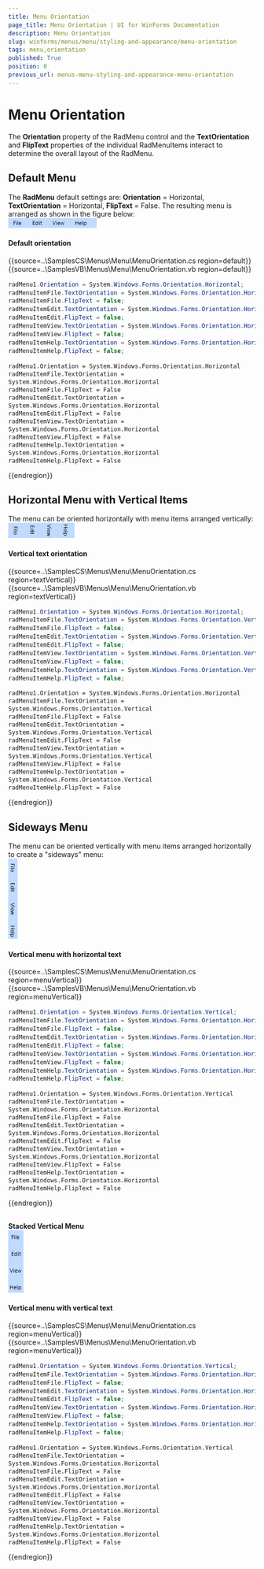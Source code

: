 ```yaml
---
title: Menu Orientation
page_title: Menu Orientation | UI for WinForms Documentation
description: Menu Orientation
slug: winforms/menus/menu/styling-and-appearance/menu-orientation
tags: menu,orientation
published: True
position: 0
previous_url: menus-menu-styling-and-appearance-menu-orientation
---
```


# Menu Orientation



The __Orientation__ property of the RadMenu control and the __TextOrientation__ and __FlipText__ properties of the individual RadMenuItems interact to determine the overall layout of the RadMenu.

## Default Menu

The __RadMenu__ default settings are: __Orientation__ = Horizontal, __TextOrientation__ = Horizontal, __FlipText__ = False. The resulting menu is arranged as shown in the figure below:<br>![menus-menu-styling-and-appearance-menu-orientation 001](images/menus-menu-styling-and-appearance-menu-orientation001.png)

#### Default orientation

{{source=..\SamplesCS\Menus\Menu\MenuOrientation.cs region=default}} 
{{source=..\SamplesVB\Menus\Menu\MenuOrientation.vb region=default}} 

````C#
radMenu1.Orientation = System.Windows.Forms.Orientation.Horizontal;
radMenuItemFile.TextOrientation = System.Windows.Forms.Orientation.Horizontal;
radMenuItemFile.FlipText = false;
radMenuItemEdit.TextOrientation = System.Windows.Forms.Orientation.Horizontal;
radMenuItemEdit.FlipText = false;
radMenuItemView.TextOrientation = System.Windows.Forms.Orientation.Horizontal;
radMenuItemView.FlipText = false;
radMenuItemHelp.TextOrientation = System.Windows.Forms.Orientation.Horizontal;
radMenuItemHelp.FlipText = false;

````
````VB.NET
radMenu1.Orientation = System.Windows.Forms.Orientation.Horizontal
radMenuItemFile.TextOrientation = System.Windows.Forms.Orientation.Horizontal
radMenuItemFile.FlipText = False
radMenuItemEdit.TextOrientation = System.Windows.Forms.Orientation.Horizontal
radMenuItemEdit.FlipText = False
radMenuItemView.TextOrientation = System.Windows.Forms.Orientation.Horizontal
radMenuItemView.FlipText = False
radMenuItemHelp.TextOrientation = System.Windows.Forms.Orientation.Horizontal
radMenuItemHelp.FlipText = False

````

{{endregion}} 

## Horizontal Menu with Vertical Items

The menu can be oriented horizontally with menu items arranged vertically:<br>![menus-menu-styling-and-appearance-menu-orientation 002](images/menus-menu-styling-and-appearance-menu-orientation002.png)

#### Vertical text orientation

{{source=..\SamplesCS\Menus\Menu\MenuOrientation.cs region=textVertical}} 
{{source=..\SamplesVB\Menus\Menu\MenuOrientation.vb region=textVertical}} 

````C#
radMenu1.Orientation = System.Windows.Forms.Orientation.Horizontal;
radMenuItemFile.TextOrientation = System.Windows.Forms.Orientation.Vertical;
radMenuItemFile.FlipText = false;
radMenuItemEdit.TextOrientation = System.Windows.Forms.Orientation.Vertical;
radMenuItemEdit.FlipText = false;
radMenuItemView.TextOrientation = System.Windows.Forms.Orientation.Vertical;
radMenuItemView.FlipText = false;
radMenuItemHelp.TextOrientation = System.Windows.Forms.Orientation.Vertical;
radMenuItemHelp.FlipText = false;

````
````VB.NET
radMenu1.Orientation = System.Windows.Forms.Orientation.Horizontal
radMenuItemFile.TextOrientation = System.Windows.Forms.Orientation.Vertical
radMenuItemFile.FlipText = False
radMenuItemEdit.TextOrientation = System.Windows.Forms.Orientation.Vertical
radMenuItemEdit.FlipText = False
radMenuItemView.TextOrientation = System.Windows.Forms.Orientation.Vertical
radMenuItemView.FlipText = False
radMenuItemHelp.TextOrientation = System.Windows.Forms.Orientation.Vertical
radMenuItemHelp.FlipText = False

````

{{endregion}} 

## Sideways Menu

The menu can be oriented vertically with menu items arranged horizontally to create a "sideways" menu:<br>![menus-menu-styling-and-appearance-menu-orientation 003](images/menus-menu-styling-and-appearance-menu-orientation003.png)

#### Vertical menu with horizontal text

{{source=..\SamplesCS\Menus\Menu\MenuOrientation.cs region=menuVertical}} 
{{source=..\SamplesVB\Menus\Menu\MenuOrientation.vb region=menuVertical}} 

````C#
radMenu1.Orientation = System.Windows.Forms.Orientation.Vertical;
radMenuItemFile.TextOrientation = System.Windows.Forms.Orientation.Horizontal;
radMenuItemFile.FlipText = false;
radMenuItemEdit.TextOrientation = System.Windows.Forms.Orientation.Horizontal;
radMenuItemEdit.FlipText = false;
radMenuItemView.TextOrientation = System.Windows.Forms.Orientation.Horizontal;
radMenuItemView.FlipText = false;
radMenuItemHelp.TextOrientation = System.Windows.Forms.Orientation.Horizontal;
radMenuItemHelp.FlipText = false;

````
````VB.NET
radMenu1.Orientation = System.Windows.Forms.Orientation.Vertical
radMenuItemFile.TextOrientation = System.Windows.Forms.Orientation.Horizontal
radMenuItemFile.FlipText = False
radMenuItemEdit.TextOrientation = System.Windows.Forms.Orientation.Horizontal
radMenuItemEdit.FlipText = False
radMenuItemView.TextOrientation = System.Windows.Forms.Orientation.Horizontal
radMenuItemView.FlipText = False
radMenuItemHelp.TextOrientation = System.Windows.Forms.Orientation.Horizontal
radMenuItemHelp.FlipText = False

````

{{endregion}} 

## 

__Stacked Vertical Menu__ <br>![menus-menu-styling-and-appearance-menu-orientation 004](images/menus-menu-styling-and-appearance-menu-orientation004.png)

#### Vertical menu with vertical text

{{source=..\SamplesCS\Menus\Menu\MenuOrientation.cs region=menuVertical}} 
{{source=..\SamplesVB\Menus\Menu\MenuOrientation.vb region=menuVertical}} 

````C#
radMenu1.Orientation = System.Windows.Forms.Orientation.Vertical;
radMenuItemFile.TextOrientation = System.Windows.Forms.Orientation.Horizontal;
radMenuItemFile.FlipText = false;
radMenuItemEdit.TextOrientation = System.Windows.Forms.Orientation.Horizontal;
radMenuItemEdit.FlipText = false;
radMenuItemView.TextOrientation = System.Windows.Forms.Orientation.Horizontal;
radMenuItemView.FlipText = false;
radMenuItemHelp.TextOrientation = System.Windows.Forms.Orientation.Horizontal;
radMenuItemHelp.FlipText = false;

````
````VB.NET
radMenu1.Orientation = System.Windows.Forms.Orientation.Vertical
radMenuItemFile.TextOrientation = System.Windows.Forms.Orientation.Horizontal
radMenuItemFile.FlipText = False
radMenuItemEdit.TextOrientation = System.Windows.Forms.Orientation.Horizontal
radMenuItemEdit.FlipText = False
radMenuItemView.TextOrientation = System.Windows.Forms.Orientation.Horizontal
radMenuItemView.FlipText = False
radMenuItemHelp.TextOrientation = System.Windows.Forms.Orientation.Horizontal
radMenuItemHelp.FlipText = False

````

{{endregion}}